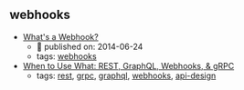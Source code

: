 webhooks 
---
* [What's a Webhook?](https://sendgrid.com/blog/whats-webhook/)
    * :calendar: published on: 2014-06-24
    * tags: [webhooks](../tags/webhooks.md)
* [When to Use What: REST, GraphQL, Webhooks, & gRPC](https://nordicapis.com/when-to-use-what-rest-graphql-webhooks-grpc/)
    * tags: [rest](../tags/rest.md), [grpc](../tags/grpc.md), [graphql](../tags/graphql.md), [webhooks](../tags/webhooks.md), [api-design](../tags/api-design.md)
